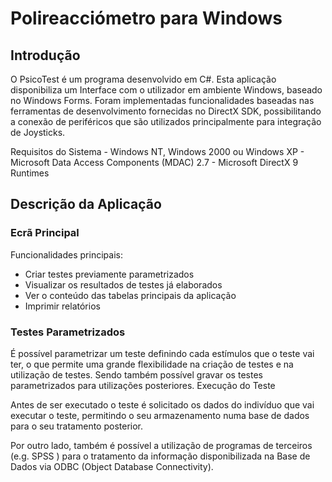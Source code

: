# Polireacciómetro para Windows
## Introdução
O PsicoTest é um programa desenvolvido em C#. Esta aplicação disponibiliza um Interface com o utilizador em ambiente Windows, baseado no Windows Forms.
Foram implementadas funcionalidades baseadas nas ferramentas de desenvolvimento fornecidas no DirectX SDK, possibilitando a conexão de periféricos que são utilizados principalmente para integração de Joysticks.

Requisitos do Sistema
    - Windows NT, Windows 2000 ou Windows XP
    - Microsoft Data Access Components (MDAC) 2.7
    - Microsoft DirectX 9 Runtimes

## Descrição da Aplicação
### Ecrã Principal
Funcionalidades principais:
  - Criar testes previamente parametrizados
  - Visualizar os resultados de testes já elaborados
  - Ver o conteúdo das tabelas principais da aplicação
  - Imprimir relatórios

### Testes Parametrizados

É possível parametrizar um teste definindo cada estímulos que o teste vai ter, o que permite uma grande flexibilidade na criação de testes e na utilização de testes. Sendo também possível gravar os testes parametrizados para utilizações posteriores.
Execução do Teste

Antes de ser executado o teste é solicitado os dados do indivíduo que vai executar o teste, permitindo o seu armazenamento numa base de dados para o seu tratamento posterior.

Por outro lado, também é possível a utilização de programas de terceiros (e.g. SPSS ) para o tratamento da informação disponibilizada na Base de Dados via ODBC (Object Database Connectivity).
